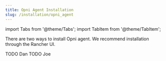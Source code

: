 ```yaml
---
title: Opni Agent Installation
slug: /installation/opni_agent
---
```

import Tabs from '@theme/Tabs';
import TabItem from '@theme/TabItem';

There are two ways to install Opni agent. We recommend installation through the Rancher UI.

<Tabs>
<TabItem value="rancher" label="Installation using Rancher UI" default>
TODO Dan
</TabItem>
<TabItem value="helm" label="Installation using Helm">
TODO Joe
</TabItem>
</Tabs>